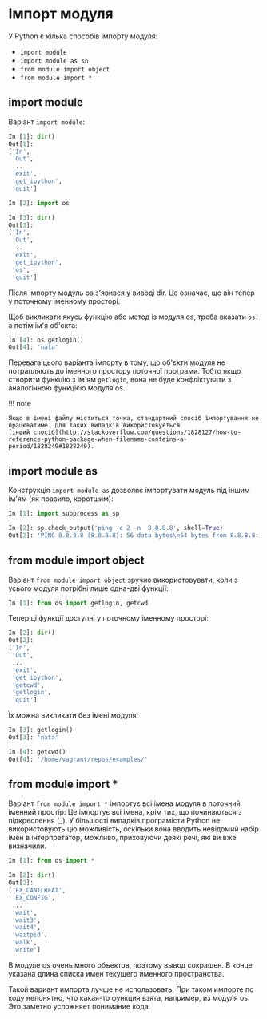 # Імпорт модуля

У Python є кілька способів імпорту модуля:

* ``import module``
* ``import module as sn``
* ``from module import object``
* ``from module import *``

## import module

Варіант `import module`:

```python
In [1]: dir()
Out[1]: 
['In',
 'Out',
 ...
 'exit',
 'get_ipython',
 'quit']

In [2]: import os

In [3]: dir()
Out[3]: 
['In',
 'Out',
 ...
 'exit',
 'get_ipython',
 'os',
 'quit']
```

Після імпорту модуль os з'явився у виводі dir. Це означає, що він тепер у
поточному іменному просторі.

Щоб викликати якусь функцію або метод із модуля os, треба вказати `os.` а потім
ім'я об'єкта:

```python
In [4]: os.getlogin()
Out[4]: 'nata'
```

Перевага цього варіанта імпорту в тому, що об'єкти модуля не потрапляють до
іменного простору поточної програми. Тобто якщо створити функцію з ім'ям
`getlogin`, вона не буде конфліктувати з аналогічною функцією модуля os.

!!! note

    Якщо в імені файлу міститься точка, стандартний спосіб імпортування не
    працюватиме. Для таких випадків використовується 
    [інший спосіб](http://stackoverflow.com/questions/1828127/how-to-reference-python-package-when-filename-contains-a-period/1828249#1828249).

## import module as

Конструкція `import module as` дозволяє імпортувати модуль під іншим ім'ям (як
правило, коротшим):

```python
In [1]: import subprocess as sp

In [2]: sp.check_output('ping -c 2 -n  8.8.8.8', shell=True)
Out[2]: 'PING 8.8.8.8 (8.8.8.8): 56 data bytes\n64 bytes from 8.8.8.8: icmp_seq=0 ttl=48 time=49.880 ms\n64 bytes from 8.8.8.8: icmp_seq=1 ttl=48 time=46.875 ms\n\n--- 8.8.8.8 ping statistics ---\n2 packets transmitted, 2 packets received, 0.0% packet loss\nround-trip min/avg/max/stddev = 46.875/48.377/49.880/1.503 ms\n'
```


## from module import object

Варіант `from module import object` зручно використовувати, коли з усього
модуля потрібні лише одна-дві функції:

```python
In [1]: from os import getlogin, getcwd
```

Тепер ці функції доступні у поточному іменному просторі:

```python
In [2]: dir()
Out[2]: 
['In',
 'Out',
 ...
 'exit',
 'get_ipython',
 'getcwd',
 'getlogin',
 'quit']
```

Їх можна викликати без імені модуля:

```python
In [3]: getlogin()
Out[3]: 'nata'

In [4]: getcwd()
Out[4]: '/home/vagrant/repos/examples/'
```

## from module import *

Варіант `from module import *` імпортує всі імена модуля в поточний іменний простір:
Це імпортує всі імена, крім тих, що починаються з підкреслення (_). У більшості випадків програмісти Python не використовують цю можливість, оскільки вона вводить невідомий набір імен в інтерпретатор, можливо, приховуючи деякі речі, які ви вже визначили.

```python
In [1]: from os import *

In [2]: dir()
Out[2]: 
['EX_CANTCREAT',
 'EX_CONFIG',
 ...
 'wait',
 'wait3',
 'wait4',
 'waitpid',
 'walk',
 'write']
```

В модуле os очень много объектов, поэтому вывод сокращен. В конце
указана длина списка имен текущего именного пространства.

Такой вариант импорта лучше не использовать. При таком импорте по коду
непонятно, что какая-то функция взята, например, из модуля os. Это
заметно усложняет понимание кода.
